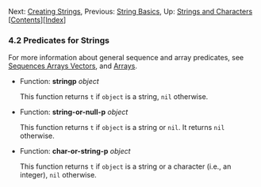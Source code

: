 

Next: [Creating Strings](Creating-Strings.html), Previous: [String Basics](String-Basics.html), Up: [Strings and Characters](Strings-and-Characters.html)   \[[Contents](index.html#SEC_Contents "Table of contents")]\[[Index](Index.html "Index")]

### 4.2 Predicates for Strings

For more information about general sequence and array predicates, see [Sequences Arrays Vectors](Sequences-Arrays-Vectors.html), and [Arrays](Arrays.html).

*   Function: **stringp** *object*

    This function returns `t` if `object` is a string, `nil` otherwise.

<!---->

*   Function: **string-or-null-p** *object*

    This function returns `t` if `object` is a string or `nil`. It returns `nil` otherwise.

<!---->

*   Function: **char-or-string-p** *object*

    This function returns `t` if `object` is a string or a character (i.e., an integer), `nil` otherwise.
